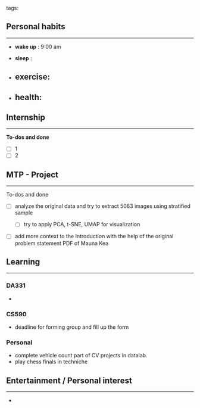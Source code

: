tags: 
## Personal habits
--- 

- **wake up** : 9:00 am

- **sleep** :

-  **exercise**:
	- 

-  **health**: 
	- 



## Internship 
---
**To-dos and done**
- [ ] 1
- [ ] 2

## MTP - Project
--- 
To-dos and done
- [ ] analyze the original data and try to extract 5063 images using stratified sample
	- [ ] try to apply PCA, t-SNE, UMAP for visualization
- [ ] add more context to the Introduction with the help of the original problem statement PDF of Mauna Kea 



## Learning
---
### DA331
- 

### CS590
- deadline for forming group and fill up the form

### Personal
- complete vehicle count part of CV projects in datalab.
- play chess finals in techniche

## Entertainment / Personal interest
---
- 